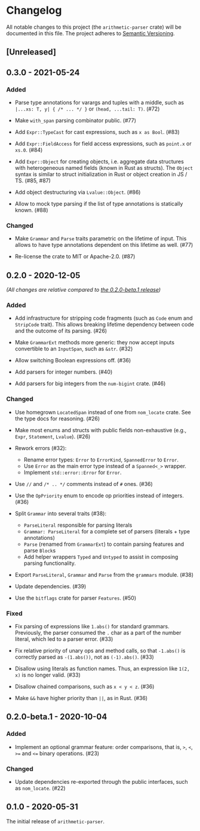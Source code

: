 # Changelog

All notable changes to this project (the `arithmetic-parser` crate) will be
documented in this file. The project adheres to [Semantic Versioning](http://semver.org/spec/v2.0.0.html).

## [Unreleased]

## 0.3.0 - 2021-05-24

### Added

- Parse type annotations for varargs and tuples with a middle, such as
  `|...xs: T, y| { /* ... */ }` or `(head, ...tail: T)`. (#72)

- Make `with_span` parsing combinator public. (#77)

- Add `Expr::TypeCast` for cast expressions, such as `x as Bool`. (#83)

- Add `Expr::FieldAccess` for field access expressions, such as
  `point.x` or `xs.0`. (#84)

- Add `Expr::Object` for creating objects, i.e. aggregate data structures
  with heterogeneous named fields (known in Rust as structs). The `Object`
  syntax is similar to struct initialization in Rust or object creation
  in JS / TS. (#85, #87)

- Add object destructuring via `Lvalue::Object`. (#86)

- Allow to mock type parsing if the list of type annotations is statically known. (#88)

### Changed

- Make `Grammar` and `Parse` traits parametric on the lifetime of input.
  This allows to have type annotations dependent on this lifetime as well. (#77)

- Re-license the crate to MIT or Apache-2.0. (#87)

## 0.2.0 - 2020-12-05

*(All changes are relative compared to [the 0.2.0-beta.1 release](#020-beta1---2020-10-04))* 

### Added

- Add infrastructure for stripping code fragments (such as `Code` enum and
  `StripCode` trait). This allows breaking lifetime dependency between code
  and the outcome of its parsing. (#26) 

- Make `GrammarExt` methods more generic: they now accept inputs convertible
  to an `InputSpan`, such as `&str`. (#32)

- Allow switching Boolean expressions off. (#36)

- Add parsers for integer numbers. (#40)

- Add parsers for big integers from the `num-bigint` crate. (#46)

### Changed

- Use homegrown `LocatedSpan` instead of one from `nom_locate` crate.
  See the type docs for reasoning. (#26)

- Make most enums and structs with public fields non-exhaustive (e.g., `Expr`,
  `Statement`, `Lvalue`). (#26)

- Rework errors (#32):

  - Rename error types: `Error` to `ErrorKind`, `SpannedError` to `Error`.
  - Use `Error` as the main error type instead of a `Spanned<_>` wrapper.
  - Implement `std::error::Error` for `Error`.

- Use `//` and `/* .. */` comments instead of `#` ones. (#36)

- Use the `OpPriority` enum to encode op priorities instead of integers. (#36)

- Split `Grammar` into several traits (#38):

  - `ParseLiteral` responsible for parsing literals
  - `Grammar: ParseLiteral` for a complete set of parsers (literals + type annotations)
  - `Parse` (renamed from `GrammarExt`) to contain parsing features and parse `Block`s
  - Add helper wrappers `Typed` and `Untyped` to assist in composing parsing functionality.

- Export `ParseLiteral`, `Grammar` and `Parse` from the `grammars` module. (#38)

- Update dependencies. (#39)

- Use the `bitflags` crate for parser `Features`. (#50)

### Fixed

- Fix parsing of expressions like `1.abs()` for standard grammars. Previously,
  the parser consumed the `.` char as a part of the number literal, which led
  to a parser error. (#33)

- Fix relative priority of unary ops and method calls, so that `-1.abs()`
  is correctly parsed as `-(1.abs())`, not as `(-1).abs()`. (#33)

- Disallow using literals as function names. Thus, an expression like `1(2, x)`
  is no longer valid. (#33)

- Disallow chained comparisons, such as `x < y < z`. (#36)

- Make `&&` have higher priority than `||`, as in Rust. (#36)

## 0.2.0-beta.1 - 2020-10-04

### Added

- Implement an optional grammar feature: order comparisons, that is,
  `>`, `<`, `>=` and `<=` binary operations. (#23)

### Changed

- Update dependencies re-exported through the public interfaces, such as
  `nom_locate`. (#22)

## 0.1.0 - 2020-05-31

The initial release of `arithmetic-parser`.
